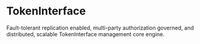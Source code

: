 # TokenInterface
Fault-tolerant replication enabled, multi-party authorization governed, and distributed, scalable TokenInterface management core engine.
